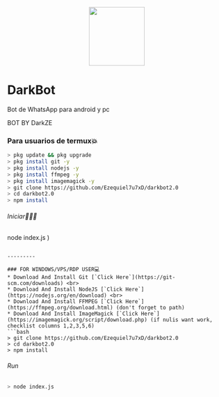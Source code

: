 <p align="center">
<img src="https://media.giphy.com/media/sRGUfOYkLt5chUss87/giphy.gif" width="128" height="135"/>
</p>

# DarkBot
Bot de WhatsApp para android y pc

BOT BY DarkZE



### Para usuarios de termux💥
```bash
> pkg update && pkg upgrade
> pkg install git -y
> pkg install nodejs -y
> pkg install ffmpeg -y
> pkg install imagemagick -y
> git clone https://github.com/Ezequiel7u7xD/darkbot2.0
> cd darkbot2.0
> npm install
```
###### Iniciar🏃🏻‍♂️
node index.js
)
```

---------

### FOR WINDOWS/VPS/RDP USER💻
* Download And Install Git [`Click Here`](https://git-scm.com/downloads) <br>
* Download And Install NodeJS [`Click Here`](https://nodejs.org/en/download) <br>
* Download And Install FFMPEG [`Click Here`](https://ffmpeg.org/download.html) (don't forget to path) 
* Download And Install ImageMagick [`Click Here`](https://imagemagick.org/script/download.php) (if nulis want work,  checklist columns 1,2,3,5,6) 
```bash
> git clone https://github.com/Ezequiel7u7xD/darkbot2.0
> cd darkbot2.0
> npm install
```
###### Run
```bash
> node index.js
```
